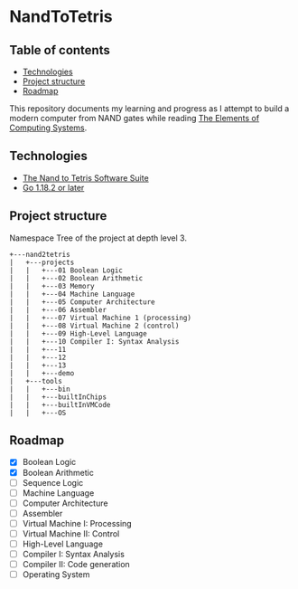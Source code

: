 # NandToTetris

## Table of contents
* [Technologies](#technologies)
* [Project structure](#project-structure)
* [Roadmap](#roadmap)


This repository documents my learning and progress as I attempt to build a modern computer from NAND gates while reading [The Elements of Computing Systems](https://mitpress.mit.edu/books/elements-computing-systems).

## Technologies
 * [The Nand to Tetris Software Suite](https://www.nand2tetris.org/software)
 * [Go 1.18.2 or later](https://go.dev/)

## Project structure
Namespace Tree of the project at depth level 3.

    +---nand2tetris
    |   +---projects
    |   |   +---01 Boolean Logic
    |   |   +---02 Boolean Arithmetic
    |   |   +---03 Memory
    |   |   +---04 Machine Language
    |   |   +---05 Computer Architecture
    |   |   +---06 Assembler
    |   |   +---07 Virtual Machine 1 (processing)
    |   |   +---08 Virtual Machine 2 (control)
    |   |   +---09 High-Level Language
    |   |   +---10 Compiler I: Syntax Analysis
    |   |   +---11
    |   |   +---12
    |   |   +---13
    |   |   +---demo
    |   +---tools
    |   |   +---bin
    |   |   +---builtInChips
    |   |   +---builtInVMCode
    |   |   +---OS


## Roadmap
- [x]   Boolean Logic
- [x]   Boolean Arithmetic
- [ ]   Sequence Logic
- [ ]   Machine Language
- [ ]   Computer Architecture
- [ ]   Assembler
- [ ]   Virtual Machine I: Processing
- [ ]   Virtual Machine II: Control
- [ ]   High-Level Language
- [ ]   Compiler I: Syntax Analysis
- [ ]   Compiler II: Code generation
- [ ]   Operating System
